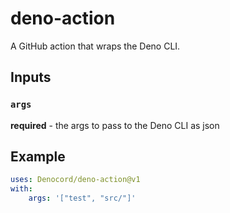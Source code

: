 # deno-action
A GitHub action that wraps the Deno CLI.

## Inputs
### `args`
**required** - the args to pass to the Deno CLI as json

## Example
```yaml
uses: Denocord/deno-action@v1
with:
    args: '["test", "src/"]'
```